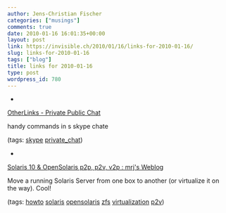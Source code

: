 ```yaml
---
author: Jens-Christian Fischer
categories: ["musings"]
comments: true
date: 2010-01-16 16:01:35+00:00
layout: post
link: https://invisible.ch/2010/01/16/links-for-2010-01-16/
slug: links-for-2010-01-16
tags: ["blog"]
title: links for 2010-01-16
type: post
wordpress_id: 780
---
```


  * 
                

[OtherLinks - Private Public Chat](https://skype.otherlinks.co.uk/page.asp?id=private_public_chat)


                

handy commands in s skype chate


                

(tags: [skype](https://delicious.com/jaycee/skype) [private_chat](https://delicious.com/jaycee/private_chat))


            
  * 
                

[Solaris 10 & OpenSolaris p2p, p2v, v2p : mrj's Weblog](https://blogs.sun.com/mrj/entry/solaris_10_opensolaris_p2p_p2v)


                

Move a running Solaris Server from one box to another (or virtualize it on the way). Cool!


                

(tags: [howto](https://delicious.com/jaycee/howto) [solaris](https://delicious.com/jaycee/solaris) [opensolaris](https://delicious.com/jaycee/opensolaris) [zfs](https://delicious.com/jaycee/zfs) [virtualization](https://delicious.com/jaycee/virtualization) [p2v](https://delicious.com/jaycee/p2v))


            
